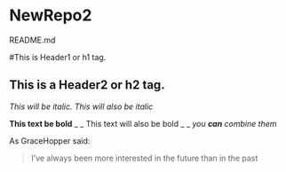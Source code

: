 # NewRepo2

README.md

#This is Header1 or h1 tag.

## This is a Header2 or h2 tag.

*This will be italic.*
_This will also be italic_

**This text be bold**
_ _ This text will also be bold _ _
*you **can** combine them*

As GraceHopper said:

> I’ve always been more interested in 
> the future than in the past
